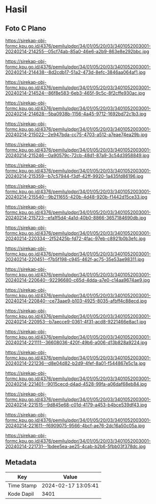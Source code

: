 # Hasil

## Foto C Plano

https://sirekap-obj-formc.kpu.go.id/4376/pemilu/pdpr/34/01/05/20/03/3401052003001-20240214-214255--05cf74ab-85a0-46e6-a2b9-863e8e292bbc.jpg

https://sirekap-obj-formc.kpu.go.id/4376/pemilu/pdpr/34/01/05/20/03/3401052003001-20240214-214438--8d2cdb17-51a2-473d-8efc-3846aa064af1.jpg

https://sirekap-obj-formc.kpu.go.id/4376/pemilu/pdpr/34/01/05/20/03/3401052003001-20240214-214524--86f8e583-6eb3-465f-9c5c-8f2cffe930ac.jpg

https://sirekap-obj-formc.kpu.go.id/4376/pemilu/pdpr/34/01/05/20/03/3401052003001-20240214-214628--5ba0938b-1156-4a45-9712-1692bd72c1b3.jpg

https://sirekap-obj-formc.kpu.go.id/4376/pemilu/pdpr/34/01/05/20/03/3401052003001-20240214-215022--2e947bda-cc75-4703-a512-a7eae74ea29b.jpg

https://sirekap-obj-formc.kpu.go.id/4376/pemilu/pdpr/34/01/05/20/03/3401052003001-20240214-215246--0a90579c-72cb-48d1-87a9-3c54d3958849.jpg

https://sirekap-obj-formc.kpu.go.id/4376/pemilu/pdpr/34/01/05/20/03/3401052003001-20240214-215359--b7c57944-f3df-42ff-9920-1a435fd86196.jpg

https://sirekap-obj-formc.kpu.go.id/4376/pemilu/pdpr/34/01/05/20/03/3401052003001-20240214-215540--9b211655-420b-4d48-920b-f1442d15ce33.jpg

https://sirekap-obj-formc.kpu.go.id/4376/pemilu/pdpr/34/01/05/20/03/3401052003001-20240214-215723--efa1f5d4-4a1d-40b0-8866-3657184690db.jpg

https://sirekap-obj-formc.kpu.go.id/4376/pemilu/pdpr/34/01/05/20/03/3401052003001-20240214-220334--2f52425b-fd72-4fac-97eb-c8921b0b3efc.jpg

https://sirekap-obj-formc.kpu.go.id/4376/pemilu/pdpr/34/01/05/20/03/3401052003001-20240214-220451--f7b5f198-c945-462f-ac75-35e53ae98311.jpg

https://sirekap-obj-formc.kpu.go.id/4376/pemilu/pdpr/34/01/05/20/03/3401052003001-20240214-220640--92296680-c65d-4dda-a7e0-c14aa9674ae9.jpg

https://sirekap-obj-formc.kpu.go.id/4376/pemilu/pdpr/34/01/05/20/03/3401052003001-20240214-220840--ce73aae9-b103-4925-8035-afbff4c88ecd.jpg

https://sirekap-obj-formc.kpu.go.id/4376/pemilu/pdpr/34/01/05/20/03/3401052003001-20240214-220953--b7aecce9-0361-4f31-acd8-9221466e8ac1.jpg

https://sirekap-obj-formc.kpu.go.id/4376/pemilu/pdpr/34/01/05/20/03/3401052003001-20240214-221111--36608036-420f-49b6-a006-d13b828a9224.jpg

https://sirekap-obj-formc.kpu.go.id/4376/pemilu/pdpr/34/01/05/20/03/3401052003001-20240214-221236--d8e04d82-b2d9-4fef-8a01-f544867e5c1a.jpg

https://sirekap-obj-formc.kpu.go.id/4376/pemilu/pdpr/34/01/05/20/03/3401052003001-20240214-221401--9015cecd-d4ad-4528-99fa-a06daf68eb84.jpg

https://sirekap-obj-formc.kpu.go.id/4376/pemilu/pdpr/34/01/05/20/03/3401052003001-20240214-221515--9d845e68-c01d-4179-a453-b4bce539df43.jpg

https://sirekap-obj-formc.kpu.go.id/4376/pemilu/pdpr/34/01/05/20/03/3401052003001-20240214-221611--f6909075-9566-4bcf-ae76-2dc16a50c05a.jpg

https://sirekap-obj-formc.kpu.go.id/4376/pemilu/pdpr/34/01/05/20/03/3401052003001-20240214-221731--1bdee5ea-ae25-4cab-b2b6-5fbb03f378dc.jpg


## Metadata

| Key        | Value               |
| ---------- | ------------------- |
| Time Stamp | 2024-02-17 13:05:41 |
| Kode Dapil | 3401                |




